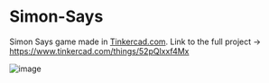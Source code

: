 # Simon-Says
Simon Says game made in [Tinkercad.com](https://www.tinkercad.com). Link to the full project -> https://www.tinkercad.com/things/52pQlxxf4Mx

![image](https://user-images.githubusercontent.com/93351229/211434876-da9d9a40-7098-45fc-9b5d-807860a18c88.png)

